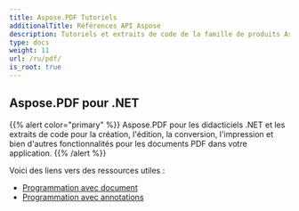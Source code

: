 ```yaml
---
title: Aspose.PDF Tutoriels
additionalTitle: Références API Aspose
description: Tutoriels et extraits de code de la famille de produits Aspose.PDF. Il comprend des didacticiels de base et avancés sur l'utilisation d'Aspose.PDF.
type: docs
weight: 11
url: /ru/pdf/
is_root: true
---
```


## Aspose.PDF pour .NET
{{% alert color="primary" %}}
Aspose.PDF pour les didacticiels .NET et les extraits de code pour la création, l'édition, la conversion, l'impression et bien d'autres fonctionnalités pour les documents PDF dans votre application. 
{{% /alert %}}

Voici des liens vers des ressources utiles :
- [Programmation avec document](./net/programming-with-document/)
- [Programmation avec annotations](./net/annotations/)
 

